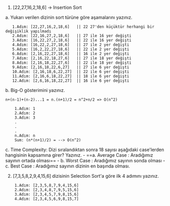 
1. [22,27,16,2,18,6] -> Insertion Sort

a. Yukarı verilen dizinin sort türüne göre aşamalarını yazınız.
```
   1.Adım: [22,27,16,2,18,6]   || 22 27'den küçüktür herhangi bir değişiklik yapılmadı
   2.Adım: [22,16,27,2,18,6]   || 27 ile 16 yer değişti
   3.Adım: [16,22,27,2,18,6]   || 22 ile 16 yer değişti
   4.Adım: [16,22,2,27,18,6]   || 27 ile 2 yer değişti
   5.Adım: [16,2,22,27,18,6]   || 22 ile 2 yer değişti
   6.Adım: [2,16,22,27,18,6]   || 16 ile 2 yer değişti
   7.Adım: [2,16,22,18,27,6]   || 27 ile 18 yer değişti
   8.Adım: [2,16,18,22,27,6]   || 22 ile 18 yer değişti
   9.Adım: [2,16,18,22,6,27]   || 27 ile 6 yer değişti
   10.Adım: [2,16,18,6,22,27]  || 22 ile 6 yer değişti
   11.Adım: [2,16,6,18,22,27]  || 18 ile 6 yer değişti
   12.Adım: [2,6,16,18,22,27]  || 16 ile 6 yer değişti
```

b. Big-O gösterimini yazınız.
```
n+(n-1)+(n-2)...1 = n.(n+1)/2 = n^2+n/2 => O(n^2)

    1.Adım: 1
    2.Adım: 2
    3.Adım: 3
    .
    .
    .
    n.Adım: n
    Sum: (n*(n+1)/2) = --> O(n^2)
```

c. Time Complexity: Dizi sıralandıktan sonra 18 sayısı aşağıdaki case'lerden hangisinin kapsamına girer? Yazınız.
	- ==a. Average Case : Aradığımız sayının ortada olması==
	- b. Worst Case : Aradığımız sayının sonda olması
	- c. Best Case : Aradığımız sayının dizinin en başında olması.


2. [7,3,5,8,2,9,4,15,6] dizisinin Selection Sort'a göre ilk 4 adımını yazınız.
```
    1.Adım: [2,3,5,8,7,9,4,15,6]
    2.Adım: [2,3,4,8,7,9,5,15,6]
    3.Adım: [2,3,4,5,7,9,8,15,6]
    4.Adım: [2,3,4,5,6,9,8,15,7]
```

